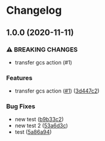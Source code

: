 # Changelog

## 1.0.0 (2020-11-11)


### ⚠ BREAKING CHANGES

* transfer gcs action (#1)

### Features

* transfer gcs action ([#1](https://www.github.com/bharathkkb/upload-cloud-storage/issues/1)) ([3d447c2](https://www.github.com/bharathkkb/upload-cloud-storage/commit/3d447c22006c4a60e679e1e4bd435062c5c7a995))


### Bug Fixes

* new test ([b9b33c2](https://www.github.com/bharathkkb/upload-cloud-storage/commit/b9b33c2aaf47fa74c6c51ce4325cc02f87ef09f9))
* new test 2 ([53a6d3c](https://www.github.com/bharathkkb/upload-cloud-storage/commit/53a6d3cd6d40cc8d02d0c321430aafe093dd8af1))
* test ([5a86a94](https://www.github.com/bharathkkb/upload-cloud-storage/commit/5a86a94e7e93a32b54c73b8dc444c3b063c2b62f))

